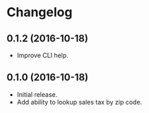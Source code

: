 # Changelog

## 0.1.2 (2016-10-18)
- Improve CLI help.

## 0.1.0 (2016-10-18)
- Initial release.
- Add ability to lookup sales tax by zip code.
